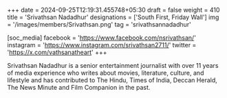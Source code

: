 +++
date = 2024-09-25T12:19:31.455748+05:30
draft = false
weight = 410
title = 'Srivathsan Nadadhur'
designations = ['South First, Friday Wall']
img = '/images/members/Srivathsan.png'
tag = 'srivathsannadadhur'

[soc_media]
facebook = 'https://www.facebook.com/nsrivathsan/'
instagram = 'https://www.instagram.com/srivathsan2711/'
twitter = 'https://x.com/vathsanatheart'
+++

Srivathsan Nadadhur is a senior entertainment journalist with over 11 years of media experience who writes about movies, literature, culture, and lifestyle and has contributed to The Hindu, Times of India, Deccan Herald, The News Minute and Film Companion in the past.
